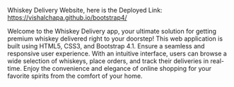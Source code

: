 Whiskey Delivery Website, here is the Deployed Link: https://vishalchapa.github.io/bootstrap4/

Welcome to the Whiskey Delivery app, your ultimate solution for getting premium whiskey delivered right to your doorstep! 
This web application is built using HTML5, CSS3, and Bootstrap 4.1.
Ensure a seamless and responsive user experience. With an intuitive interface, users can browse a wide selection of whiskeys, place orders, and track their deliveries in real-time. 
Enjoy the convenience and elegance of online shopping for your favorite spirits from the comfort of your home.
